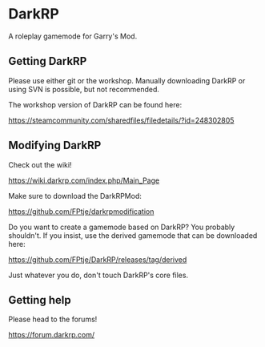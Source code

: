 # DarkRP
A roleplay gamemode for Garry's Mod.

## Getting DarkRP
Please use either git or the workshop.
Manually downloading DarkRP or using SVN is possible, but not recommended.

The workshop version of DarkRP can be found here:

https://steamcommunity.com/sharedfiles/filedetails/?id=248302805

## Modifying DarkRP
Check out the wiki!

https://wiki.darkrp.com/index.php/Main_Page

Make sure to download the DarkRPMod:

https://github.com/FPtje/darkrpmodification

Do you want to create a gamemode based on DarkRP?
You probably shouldn't. If you insist, use the derived gamemode that can be downloaded here:

https://github.com/FPtje/DarkRP/releases/tag/derived

Just whatever you do, don't touch DarkRP's core files.

## Getting help
Please head to the forums!

https://forum.darkrp.com/


